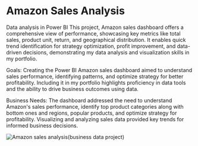 # Amazon Sales Analysis
Data analysis in Power BI
This project, Amazon sales dashboard offers a comprehensive view of performance, showcasing key metrics like total sales, product unit, return, and geographical distribution. It enables quick trend identification for strategy optimization, profit improvement, and data-driven decisions, demonstrating my data analysis and visualization skills in my portfolio.

Goals: Creating the Power BI Amazon sales dashboard aimed to understand sales performance, identifying patterns, and optimize strategy for better profitability. Including it in my portfolio highlights proficiency in data tools and the ability to drive business outcomes using data.

Business Needs: The dashboard addressed the need to understand Amazon's sales performance, identify top product categories along with bottom ones and regions, popular products, and optimize strategy for profitability. Visualizing and analyzing sales data provided key trends for informed business decisions.

![Amazon sales analysis(business data project)](https://github.com/githubPratima/Amazon-Sales-Analysis-with-Power-BI/assets/98135375/d8248ea4-9a5b-4134-8303-be312699db52)
